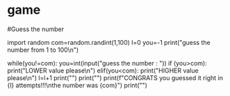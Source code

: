 # game
#Guess the number

import random
com=random.randint(1,100)
l=0
you=-1
print("guess the number from 1 to 100\n")

while(you!=com):
    you=int(input("guess the number :   "))
    if (you>com):
        print("LOWER value please\n")
    elif(you<com):
        print("HIGHER value please\n")
    l=l+1
print("")
print("")
print(f"CONGRATS you guessed it right in {l} attempts!!!\nthe number was {com}")
print("")
